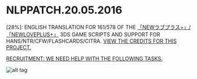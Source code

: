 # NLPPATCH.20.05.2016
[28%]: ENGLISH TRANSLATION FOR 161/578 OF THE [「NEWラブプラス+」/「NEWLOVEPLUS+」](http://www.konami.jp/products/newloveplus_plus/) 3DS GAME SCRIPTS AND SUPPORT FOR HANS/NTR/CFW/FLASHCARDS/CITRA. [VIEW THE CREDITS FOR THIS PROJECT.](https://github.com/LovePlusProject/NLPPATCH/issues/1)

[RECRUITMENT: WE NEED HELP WITH THE FOLLOWING TASKS.](https://github.com/LovePlusProject/NLPPATCH/issues/2)

![alt tag](http://i32.photobucket.com/albums/d10/n66x/NLPTRANSLATION/pjhphj.png)